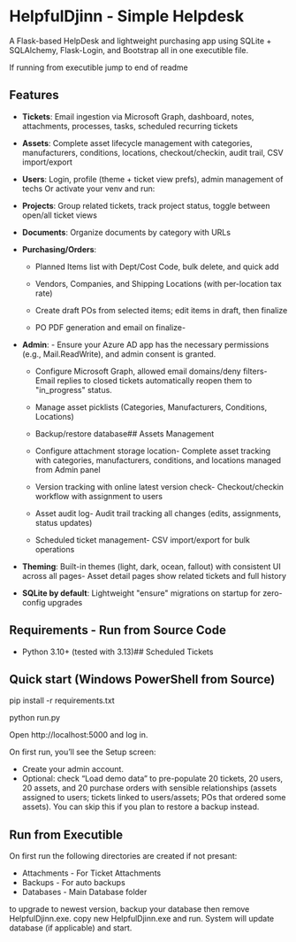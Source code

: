 # HelpfulDjinn - Simple Helpdesk

A Flask-based HelpDesk and lightweight purchasing app using SQLite + SQLAlchemy, Flask-Login, and Bootstrap all in one executible file.

If running from executible jump to end of readme

## Features	

- **Tickets**: Email ingestion via Microsoft Graph, dashboard, notes, attachments, processes, tasks, scheduled recurring tickets

- **Assets**: Complete asset lifecycle management with categories, manufacturers, conditions, locations, checkout/checkin, audit trail, CSV import/export

- **Users**: Login, profile (theme + ticket view prefs), admin management of techs	Or activate your venv and run:

- **Projects**: Group related tickets, track project status, toggle between open/all ticket views

- **Documents**: Organize documents by category with URLs

- **Purchasing/Orders**:

	- Planned Items list with Dept/Cost Code, bulk delete, and quick add

	- Vendors, Companies, and Shipping Locations (with per-location tax rate)

	- Create draft POs from selected items; edit items in draft, then finalize

	- PO PDF generation and email on finalize- 

- **Admin**: - Ensure your Azure AD app has the necessary permissions (e.g., Mail.ReadWrite), and admin consent is granted.

	- Configure Microsoft Graph, allowed email domains/deny filters- Email replies to closed tickets automatically reopen them to "in_progress" status.

	- Manage asset picklists (Categories, Manufacturers, Conditions, Locations)

	- Backup/restore database## Assets Management

	- Configure attachment storage location- Complete asset tracking with categories, manufacturers, conditions, and locations managed from Admin panel

	- Version tracking with online latest version check- Checkout/checkin workflow with assignment to users

	- Asset audit log- Audit trail tracking all changes (edits, assignments, status updates)

	- Scheduled ticket management- CSV import/export for bulk operations

- **Theming**: Built-in themes (light, dark, ocean, fallout) with consistent UI across all pages- Asset detail pages show related tickets and full history

- **SQLite by default**: Lightweight "ensure" migrations on startup for zero-config upgrades

## Requirements - Run from Source Code

- Python 3.10+ (tested with 3.13)## Scheduled Tickets


## Quick start (Windows PowerShell from Source)

pip install -r requirements.txt	

python run.py

Open http://localhost:5000 and log in.

On first run, you’ll see the Setup screen:
- Create your admin account.
- Optional: check “Load demo data” to pre-populate 20 tickets, 20 users, 20 assets, and 20 purchase orders with sensible relationships (assets assigned to users; tickets linked to users/assets; POs that ordered some assets). You can skip this if you plan to restore a backup instead.


## Run from Executible

On first run the following directories are created if not presant:
- Attachments - For Ticket Attachments
- Backups - For auto backups
- Databases - Main Database folder

to upgrade to newest version, backup your database then remove HelpfulDjinn.exe. copy new HelpfulDjinn.exe and run. System will update database (if applicable) and start.